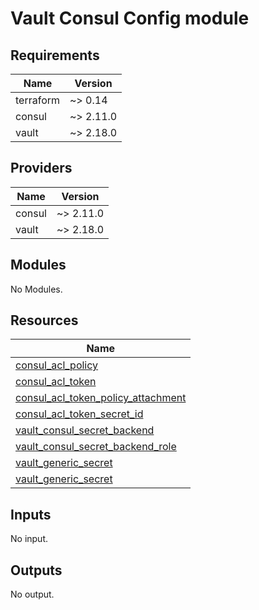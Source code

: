 # Vault Consul Config module

<!-- BEGINNING OF PRE-COMMIT-TERRAFORM DOCS HOOK -->
## Requirements

| Name | Version |
|------|---------|
| terraform | ~> 0.14 |
| consul | ~> 2.11.0 |
| vault | ~> 2.18.0 |

## Providers

| Name | Version |
|------|---------|
| consul | ~> 2.11.0 |
| vault | ~> 2.18.0 |

## Modules

No Modules.

## Resources

| Name |
|------|
| [consul_acl_policy](https://registry.terraform.io/providers/hashicorp/consul/latest/docs/resources/acl_policy) |
| [consul_acl_token](https://registry.terraform.io/providers/hashicorp/consul/latest/docs/resources/acl_token) |
| [consul_acl_token_policy_attachment](https://registry.terraform.io/providers/hashicorp/consul/latest/docs/resources/acl_token_policy_attachment) |
| [consul_acl_token_secret_id](https://registry.terraform.io/providers/hashicorp/consul/latest/docs/data-sources/acl_token_secret_id) |
| [vault_consul_secret_backend](https://registry.terraform.io/providers/hashicorp/vault/latest/docs/resources/consul_secret_backend) |
| [vault_consul_secret_backend_role](https://registry.terraform.io/providers/hashicorp/vault/latest/docs/resources/consul_secret_backend_role) |
| [vault_generic_secret](https://registry.terraform.io/providers/hashicorp/vault/latest/docs/data-sources/generic_secret) |
| [vault_generic_secret](https://registry.terraform.io/providers/hashicorp/vault/latest/docs/resources/generic_secret) |

## Inputs

No input.

## Outputs

No output.
<!-- END OF PRE-COMMIT-TERRAFORM DOCS HOOK -->
